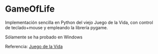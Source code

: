 # GameOfLife

Implementación sencilla en Python del viejo Juego de la Vida, con control de teclado+mouse y empleando la librería pygame.

Sólamente se ha probado en Windows

Referencia: <a name="pookie" href="https://es.wikipedia.org/wiki/Juego_de_la_vida">Juego de la Vida</a>
